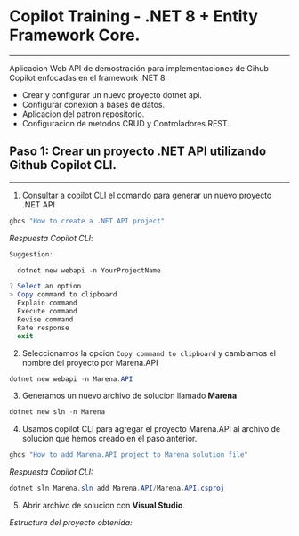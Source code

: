# Copilot Training - .NET 8 + Entity Framework Core.
-------
Aplicacion Web API de demostración para implementaciones de Gihub Copilot enfocadas en el framework .NET 8.

- Crear y configurar un nuevo proyecto dotnet api.
- Configurar conexion a bases de datos.
- Aplicacion del patron repositorio.
- Configuracion de metodos CRUD y Controladores REST.

## Paso 1: Crear un proyecto .NET API utilizando Github Copilot CLI.
-------

1. Consultar a copilot CLI el comando para generar un nuevo proyecto .NET API
```powershell
ghcs "How to create a .NET API project"
```
_Respuesta Copilot CLI_:
```powershell
Suggestion:

  dotnet new webapi -n YourProjectName

? Select an option
> Copy command to clipboard
  Explain command
  Execute command
  Revise command
  Rate response
  exit
```

2. Seleccionamos la opcion `Copy command to clipboard` y cambiamos el nombre del proyecto por Marena.API
```powershell
dotnet new webapi -n Marena.API
```

3. Generamos un nuevo archivo de solucion llamado **Marena**
```powershell
dotnet new sln -n Marena
```

4. Usamos copilot CLI para agregar el proyecto Marena.API al archivo de solucion que hemos creado en el paso anterior.
```powershell
ghcs "How to add Marena.API project to Marena solution file"
```
_Respuesta Copilot CLI:_
```powershell
dotnet sln Marena.sln add Marena.API/Marena.API.csproj
```
5. Abrir archivo de solucion con **Visual Studio**.

_Estructura del proyecto obtenida:_

